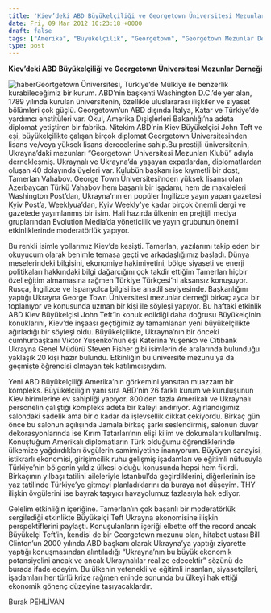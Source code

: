 ```yaml
---
title: 'Kiev’deki ABD Büyükelçiliği ve Georgetown Üniversitesi Mezunlar Derneği'
date: Fri, 09 Mar 2012 10:23:18 +0000
draft: false
tags: ["Amerika", "Büyükelçilik", "Georgetown", "Georgetown Mezunlar Derneği", "Kiev", "Kyiv Post", "Ukrayna Dış İlişkileri", "Uluslarası İlişkiler", "Yaşam"]
type: post
---
```













**Kiev’deki ABD Büyükelçiliği ve Georgetown Üniversitesi Mezunlar Derneği**

![haber](http://tuid.org.ua/images/haber/geo.jpg)Geortgetown Üniversitesi, Türkiye’de Mülkiye ile benzerlik kurabileceğimiz bir kurum. ABD’nin başkenti Washington D.C.’de yer alan, 1789 yılında kurulan üniversitenin, özellikle uluslararası ilişkiler ve siyaset bölümleri çok güçlü. Georgetown’un ABD dışında İtalya, Katar ve Türkiye’de yardımcı enstitüleri var. Okul, Amerika Dışişlerleri Bakanlığı’na adeta diplomat yetiştiren bir fabrika. Nitekim ABD’nin Kiev Büyükelçisi John Teft ve eşi, büyükelçilikte çalışan birçok diplomat Georgetown Üniversitesinden lisans ve/veya yüksek lisans derecelerine sahip.Bu prestijli üniversitenin, Ukrayna’daki mezunları “Georgetown Üniversitesi Mezunları Klubü” adıyla dernekleşmiş. Ukraynalı ve Ukrayna’da yaşayan expatlardan, diplomatlardan oluşan 40 dolayında üyeleri var. Kulubün başkanı ise kıymetli bir dost, Tamerlan Vahabov. George Town Üniversitesi’nden yüksek lisansı olan Azerbaycan Türkü Vahabov hem başarılı bir işadamı, hem de makaleleri Washington Post’dan, Ukrayna’nın en popüler İngilizce yayın yapan gazetesi Kyiv Post’a, Weeklyua’dan, Kyiv Weekly’ye kadar birçok önemli dergi ve gazetede yayımlanmış bir isim. Hali hazırda ülkenin en prejtijli medya gruplarından Evolution Media’da yöneticilik ve yayın grubunun önemli etkinliklerinde moderatörlük yapıyor.

Bu renkli isimle yollarımız Kiev’de kesişti. Tamerlan, yazılarımı takip eden bir okuyucum olarak benimle temasa geçti ve arkadaşlığımız başladı. Dünya meselerindeki bilgisini, ekonomiye hakimiyetini, bölge siyaseti ve enerji politikaları hakkındaki bilgi dağarcığını çok takdir ettiğim Tamerlan hiçbir özel eğitim almamasına rağmen Türkiye Türkçesi’ni aksansız konuşuyor. Rusça, İngilizce ve İspanyolca bilgisi ise anadil seviyesinde. Başkanlığını yaptığı Ukrayna George Town Üniversitesi mezunlar derneği birkaç ayda bir toplanıyor ve konusunda uzman bir kişi ile söyleşi yapıyor. Bu haftaki etkinlik ABD Kiev Büyükelçisi John Teft’in konuk edildiği daha doğrusu Büyükelçinin konuklarını, Kiev’de inşaası geçtiğimiz ay tamamlanan yeni büyükelçilikte ağırladığı bir söyleşi oldu. Büyükelçilikte, Ukrayna’nın bir önceki cumhurbaşkanı Viktor Yuşenko’nun eşi Katerina Yuşenko ve Citibank Ukrayna Genel Müdürü Steven Fisher gibi isimlerin de aralarında bulunduğu yaklaşık 20 kişi hazır bulundu. Etkinliğin bu üniversite mezunu ya da geçmişte öğrencisi olmayan tek katılımcısıydım.

Yeni ABD Büyükelçiliği Amerika’nın görkemini yansıtan muazzam bir kompleks. Büyükelçiliğin yanı sıra ABD’nin 26 farklı kurum ve kuruluşunun Kiev birimlerine ev sahipliği yapıyor. 800’den fazla Amerikalı ve Ukraynalı personelin çalıştığı kompleks adeta bir kaleyi andırıyor. Ağırlandığımız salondaki sadelik ama bir o kadar da işlevsellik dikkat çekiyordu. Birkaç gün önce bu salonun açılışında Jamala birkaç şarkı seslendirmiş, salonun duvar dekorasyonlarında ise Kırım Tatarları’nın elişi kilim ve dokumaları kullanılmış. Konuştuğum Amerikalı diplomatların Türk olduğumu öğrendiklerinde ülkemize yağdırdıkları övgülerin samimiyetine inanıyorum. Büyüyen sanayisi, istikrarlı ekonomisi, girişimcilik ruhu gelişmiş işadamları ve eğitimli nüfusuyla Türkiye’nin bölgenin yıldız ülkesi olduğu konusunda hepsi hem fikirdi. Birkaçının yılbaşı tatilini aileleriyle İstanbul’da geçirdiklerini, diğerlerinin ise yaz tatilinde Türkiye’ye gitmeyi planladıklarını da buraya not düşeyim. THY ilişkin övgülerini ise bayrak taşıyıcı havayolumuz fazlasıyla hak ediyor.

Gelelim etkinliğin içeriğine. Tamerlan’ın çok başarılı bir moderatörlük sergilediği etkinlikte Büyükelçi Teft Ukrayna ekonomisine ilişkin perspektiflerini paylaştı. Konuşulanların içeriği elbette off the record ancak Büyükelçi Teft’in, kendisi de bir Georgetown mezunu olan, hitabet ustası Bill Clinton’un 2000 yılında ABD başkanı olarak Ukrayna’ya yaptığı ziyarette yaptığı konuşmasından alıntıladığı “Ukrayna’nın bu büyük ekonomik potansiyelini ancak ve ancak Ukraynalılar realize edecektir” sözünü de burada ifade edeyim. Bu ülkenin yetenekli ve eğitimli insanları, siyasetçileri, işadamları her türlü krize rağmen eninde sonunda bu ülkeyi hak ettiği ekonomik gönenç düzeyine taşıyacaklardır.

Burak PEHLİVAN